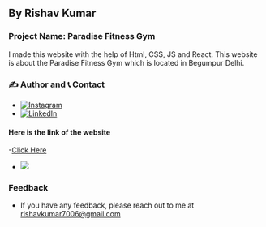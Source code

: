 ## By Rishav Kumar

### Project Name: Paradise Fitness Gym
 I made this website with the help of Html, CSS, JS and React. This website is about the Paradise Fitness Gym which is located in Begumpur Delhi. 

 
### ✍️ Author and 📞 Contact

   - [![Instagram](https://img.shields.io/badge/Instagram-0A66C2?style=for-the-badge&logo=instagram&logoColor=white)](https://www.instagram.com/_rishav.here_/)
   - [![LinkedIn](https://img.shields.io/badge/-LinkedIn-blue)](https://www.linkedin.com/in/rishavkumar16/)

#### Here is the link of the website
-[Click Here](https://paradise-fitness-master.vercel.app/)

- ![](https://img.shields.io/badge/HTML--CSS-JavaScript-lightgrey)


 ### Feedback
 - If you have any feedback, please reach out to me at rishavkumar7006@gmail.com

